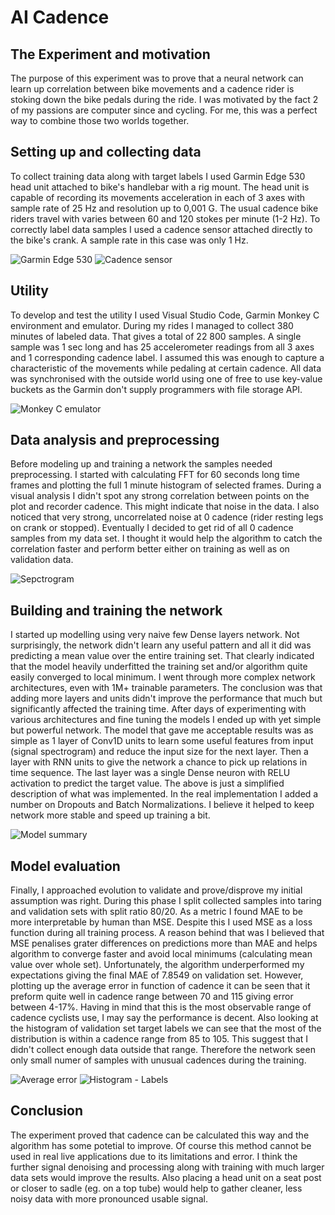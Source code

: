 # AI Cadence
## The Experiment and motivation
The purpose of this experiment was to prove that a neural network can learn up correlation between bike movements and a cadence rider is stoking down the bike pedals during the ride. I was motivated by the fact 2 of my passions are computer since and cycling. For me, this was a perfect way to combine those two worlds together.
 ## Setting up and collecting data
 To collect training data along with target labels I used Garmin Edge 530 head unit attached to bike's handlebar with a rig mount. The head unit is capable of recording its movements acceleration in each of 3 axes with sample rate of 25 Hz and resolution up to 0,001 G. The usual cadence bike riders travel with varies between 60 and 120 stokes per minute (1-2 Hz). To correctly label data samples I used a cadence sensor attached directly to the bike's crank. A sample rate in this case was only 1 Hz. 
 
![Garmin Edge 530](https://raw.githubusercontent.com/lukaszszydlowski/ai-cadence/main/pictures/Garmin%20Edge%20530.jpg)
![Cadence sensor](https://raw.githubusercontent.com/lukaszszydlowski/ai-cadence/main/pictures/Cadence%20sensor.jpg)
## Utility 
To develop and test the utility I used Visual Studio Code, Garmin Monkey C environment and emulator. During my rides I managed to collect 380 minutes of labeled data. That gives a total of 22 800 samples. A single sample was 1 sec long and has 25 accelerometer readings from all 3 axes and 1 corresponding cadence label. I assumed this was enough to capture a characteristic of the movements while pedaling at certain cadence. All data was synchronised with the outside world using one of free to use key-value buckets as the Garmin don't supply programmers with file storage API.

![Monkey C emulator](https://raw.githubusercontent.com/lukaszszydlowski/ai-cadence/main/pictures/Monkey%20C%20emulator.png)
## Data analysis and preprocessing
Before modeling up and training a network the samples needed preprocessing. I started with calculating FFT for 60 seconds long time frames and plotting the full 1 minute histogram of selected frames. During a visual analysis I didn't spot any strong correlation between points on the plot and recorder cadence. This might indicate that noise in the data. I also noticed that very strong, uncorrelated noise at 0 cadence (rider resting legs on crank or stopped). Eventually I decided to get rid of all 0 cadence samples from my data set. I thought it would help the algorithm to catch the correlation faster and perform better either on training as well as on validation data. 

![Sepctrogram](https://raw.githubusercontent.com/lukaszszydlowski/ai-cadence/main/pictures/example%20spectrogram.jpg)
## Building and training the network
I started up modelling using very naive few Dense layers network. Not surprisingly, the network didn't learn any useful pattern and all it did was predicting a mean value over the entire training set. That clearly indicated that the model heavily underfitted the training set and/or algorithm quite easily converged to local minimum. I went through more complex network architectures, even with 1M+ trainable parameters. The conclusion was that adding more layers and units didn't improve the performance that much but significantly affected the training time. After days of experimenting with various architectures and fine tuning the models I ended up with yet simple but powerful network. The model that gave me acceptable results was as simple as 1 layer of Conv1D units to learn some useful features from input (signal spectrogram) and reduce the input size for the next layer. Then a layer with RNN units to give the network a chance to pick up relations in time sequence. The last layer was a single Dense neuron with RELU activation to predict the target value. The above is just a simplified description of what was implemented. In the real implementation I added a number on Dropouts and Batch Normalizations. I believe it helped to keep network more stable and speed up training a bit. 

![Model summary](https://raw.githubusercontent.com/lukaszszydlowski/ai-cadence/main/pictures/model%20summary.png)
## Model evaluation
Finally, I approached evolution to validate and prove/disprove my initial assumption was right. During this phase I split collected samples into taring and validation sets with split ratio 80/20. As a metric I found MAE to be more interpretable by human than MSE. Despite this I used MSE as a loss function during all training process. A reason behind that was I believed that MSE penalises grater differences on predictions more than MAE and helps algorithm to converge faster and avoid local minimums (calculating  mean value over whole set). Unfortunately, the algorithm underperformed my expectations giving the final MAE of 7.8549 on validation set. However, plotting up the average error in function of cadence it can be seen that it preform quite well in cadence range between 70 and 115 giving error between 4-17%. Having in mind that this is the most observable range of cadence cyclists use, I may say the performance is decent. Also looking at the histogram of validation set target labels we can see that the most of the distribution is within a cadence range from 85 to 105. This suggest that I didn't collect enough data outside that range. Therefore the network seen only small numer of samples with unusual cadences during the training.

![Average error](https://raw.githubusercontent.com/lukaszszydlowski/ai-cadence/main/pictures/average%20error.jpg)
![Histogram - Labels](https://raw.githubusercontent.com/lukaszszydlowski/ai-cadence/main/pictures/histogram%20-%20labels.jpg)
## Conclusion
The experiment proved that cadence can be calculated this way and the algorithm has some potetial to improve. Of course this method cannot be used in real live applications due to its limitations and error. I think the further signal denoising and processing along with training with much larger data sets would improve the results. Also placing a head unit on a seat post or closer to sadle (eg. on a top tube) would help to gather cleaner, less noisy data with more pronounced usable signal. 
